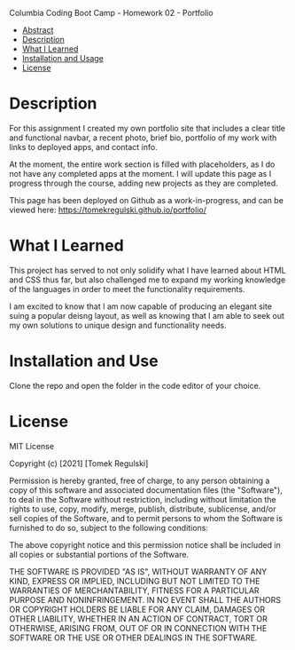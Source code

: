Columbia Coding Boot Camp - Homework 02 - Portfolio

* [Abstract](#abstract)
* [Description ](#description)
* [What I Learned](#what-i-learned)
* [Installation and Usage](#installation-and-usa)
* [License](#license)

# Description

For this assignment I created my own portfolio site that includes a clear title and functional navbar, a recent photo, brief bio, portfolio of my work with links to deployed apps, and contact info. 

At the moment, the entire work section is filled with placeholders, as I do not have any completed apps at the moment. I will update this page as I progress through the course, adding new projects as they are completed. 

This page has been deployed on Github as a work-in-progress, and can be viewed here: https://tomekregulski.github.io/portfolio/

# What I Learned

This project has served to not only solidify what I have learned about HTML and CSS thus far, but also challenged me to expand my working knowledge of the languages in order to meet the functionality requirements.

I am excited to know that I am now capable of producing an elegant site suing a popular deisng layout, as well as knowing that I am able to seek out my own solutions to unique design and functionality needs.

# Installation and Use

Clone the repo and open the folder in the code editor of your choice. 

# License

MIT License

Copyright (c) [2021] [Tomek Regulski]

Permission is hereby granted, free of charge, to any person obtaining a copy
of this software and associated documentation files (the "Software"), to deal
in the Software without restriction, including without limitation the rights
to use, copy, modify, merge, publish, distribute, sublicense, and/or sell
copies of the Software, and to permit persons to whom the Software is
furnished to do so, subject to the following conditions:

The above copyright notice and this permission notice shall be included in all
copies or substantial portions of the Software.

THE SOFTWARE IS PROVIDED "AS IS", WITHOUT WARRANTY OF ANY KIND, EXPRESS OR
IMPLIED, INCLUDING BUT NOT LIMITED TO THE WARRANTIES OF MERCHANTABILITY,
FITNESS FOR A PARTICULAR PURPOSE AND NONINFRINGEMENT. IN NO EVENT SHALL THE
AUTHORS OR COPYRIGHT HOLDERS BE LIABLE FOR ANY CLAIM, DAMAGES OR OTHER
LIABILITY, WHETHER IN AN ACTION OF CONTRACT, TORT OR OTHERWISE, ARISING FROM,
OUT OF OR IN CONNECTION WITH THE SOFTWARE OR THE USE OR OTHER DEALINGS IN THE
SOFTWARE.

